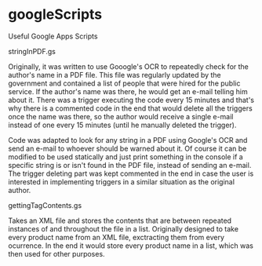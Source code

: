 # googleScripts
Useful Google Apps Scripts

stringInPDF.gs

Originally, it was written to use Gooogle's OCR to repeatedly check for the author's name in a PDF file. This file was regularly updated by the government and contained a list of people that were hired for the public service. If the author's name was there, he would get an e-mail telling him about it. There was a trigger executing the code every 15 minutes and that's why there is a commented code in the end that would delete all the triggers once the name was there, so the author would receive a single e-mail instead of one every 15 minutes (until he manually deleted the trigger).

Code was adapted to look for any string in a PDF using Google's OCR and send an e-mail to whoever should be warned about it. Of course it can be modified to be used statically and just print something in the console if a specific string is or isn't found in the PDF file, instead of sending an e-mail. The trigger deleting part was kept commented in the end in case the user is interested in implementing triggers in a similar situation as the original author.

gettingTagContents.gs

Takes an XML file and stores the contents that are between repeated instances of <tag> and </tag> throughout the file in a list. Originally designed to take every product name from an XML file, exctracting them from every <title>product name</title> ocurrence. In the end it would store every product name in a list, which was then used for other purposes.
